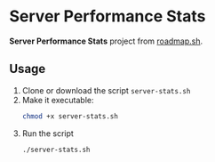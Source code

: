 # Server Performance Stats

**Server Performance Stats** project from <a href="https://roadmap.sh/projects/server-stats" target="_blank" rel="noopener noreferrer">roadmap.sh</a>.

## Usage
1. Clone or download the script `server-stats.sh`
2. Make it executable:
	```bash
	chmod +x server-stats.sh
	```
3. Run the script
	```bash
	./server-stats.sh
	```
